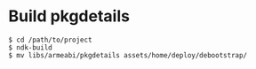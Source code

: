 Build pkgdetails
================

    $ cd /path/to/project
    $ ndk-build
    $ mv libs/armeabi/pkgdetails assets/home/deploy/debootstrap/

